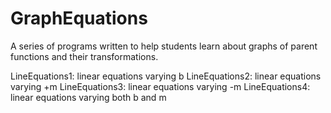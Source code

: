 # GraphEquations
A series of programs written to help students learn about graphs of parent functions and their transformations.

LineEquations1: linear equations varying b
LineEquations2: linear equations varying +m
LineEquations3: linear equations varying -m
LineEquations4: linear equations varying both b and m


